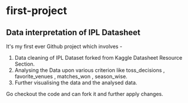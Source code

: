 # first-project
## Data interpretation of IPL Datasheet

It's my first ever Github project which involves - 
 1. Data cleaning of IPL Dataset forked from Kaggle Datasheet Resource Section.
 2. Analysing the Data upon various criterion like toss_decisions , favorite_venues , matches_won , season_wise.
 3. Further visualising the data and the analysed data.
      

Go checkout the code and can fork it and further apply changes.

